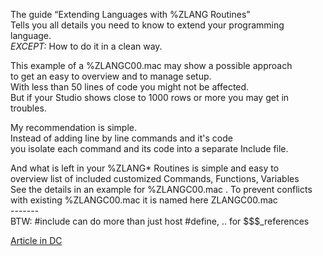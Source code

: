 The guide “Extending Languages with %ZLANG Routines”  
Tells you all details you need to know to extend your programming language.  
_EXCEPT:_ How to do it in a clean way.  

This example of a %ZLANGC00.mac may show a possible approach  
to get an easy to overview and to manage setup.  
With less than 50 lines of code you might not be affected.  
But if your Studio shows close to 1000 rows or more you may get in troubles.   

My recommendation is simple.  
Instead of adding line by line commands and it's code  
you isolate each command and its code into a separate Include file.  

And what is left in your %ZLANG* Routines is simple and easy to  
overview list of included customized Commands, Functions, Variables  
See the details in an example for %ZLANGC00.mac . To prevent conflicts   
with existing %ZLANGC00.mac it is named here ZLANGC00.mac    
  \-\-\-\-\-\-\-   
  BTW: #include can do more than just host #define, .. for $$$\_references

[Article in DC](https://community.intersystems.com/post/organize-zlang)    
